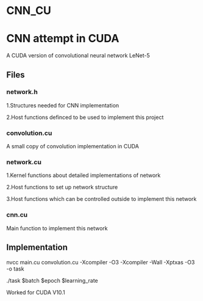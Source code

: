 # CNN_CU

# CNN attempt in CUDA

A CUDA version of convolutional neural network LeNet-5

## Files

### network.h

1.Structures needed for CNN implementation

2.Host functions definced to be used to implement this project

### convolution.cu

A small copy of convolution implementation in CUDA

### network.cu

1.Kernel functions about detailed implementations of network

2.Host functions to set up network structure

3.Host functions which can be controlled outside to implement this network

### cnn.cu

Main function to implement this network

## Implementation

nvcc main.cu convolution.cu -Xcompiler -O3 -Xcompiler -Wall -Xptxas -O3 -o task

./task $batch $epoch $learning_rate

Worked for CUDA V10.1